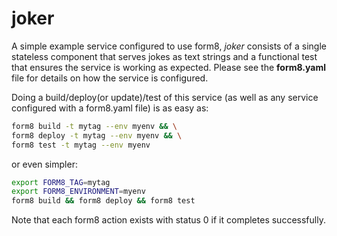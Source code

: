# joker
A simple example service configured to use form8, _joker_ consists of a single stateless component that serves jokes 
as text strings and a functional test that ensures the service is working as expected. Please see the **form8.yaml** file 
for details on how the service is configured.

Doing a build/deploy(or update)/test of this service (as well as any service configured with a form8.yaml file) is as easy as:
```bash
form8 build -t mytag --env myenv && \
form8 deploy -t mytag --env myenv && \
form8 test -t mytag --env myenv
```
or even simpler:
```bash
export FORM8_TAG=mytag
export FORM8_ENVIRONMENT=myenv
form8 build && form8 deploy && form8 test
```
Note that each form8 action exists with status 0 if it completes successfully.
